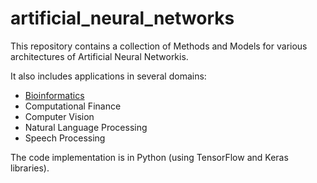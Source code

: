 # artificial_neural_networks
This repository contains a collection of Methods and Models for various architectures of Artificial Neural Networkis.

It also includes applications in several domains:

- [Bioinformatics](https://github.com/kourouklides/artificial_neural_networks/tree/master/code/applications/bioinformatics)
- Computational Finance
- Computer Vision
- Natural Language Processing
- Speech Processing

The code implementation is in Python (using TensorFlow and Keras libraries).
